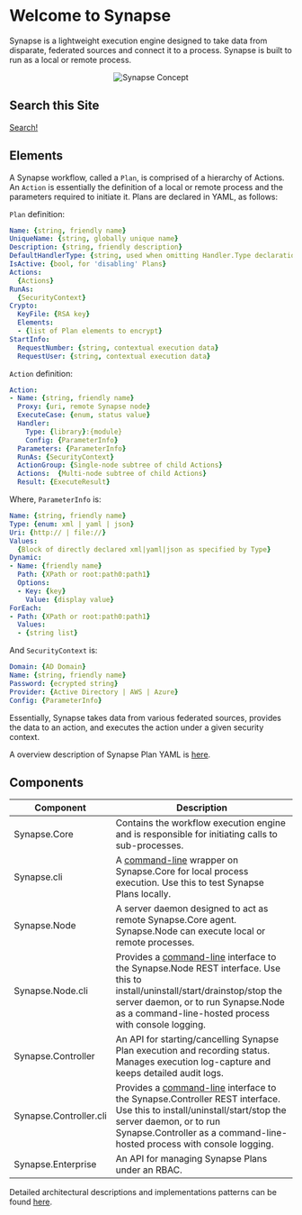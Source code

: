 # Welcome to Synapse

Synapse is a lightweight execution engine designed to take data from disparate, federated sources and connect it to a process.  Synapse is built to run as a local or remote process.

<p align="center">
<img alt="Synapse Concept" src="img/syn_concept.png" />
</p>

## Search this Site
[Search!](search.html)

## Elements

A Synapse workflow, called a `Plan`, is comprised of a hierarchy of Actions.  An `Action` is essentially the definition of a local or remote process and the parameters required to initiate it.  Plans are declared in YAML, as follows:

`Plan` definition:
```yaml
Name: {string, friendly name}
UniqueName: {string, globally unique name}
Description: {string, friendly description}
DefaultHandlerType: {string, used when omitting Handler.Type declaration}
IsActive: {bool, for 'disabling' Plans}
Actions:
  {Actions}
RunAs:
  {SecurityContext}
Crypto:
  KeyFile: {RSA key}
  Elements:
  - {list of Plan elements to encrypt}
StartInfo:
  RequestNumber: {string, contextual execution data}
  RequestUser: {string, contextual execution data}
```

`Action` definition:
```yaml
Action:
- Name: {string, friendly name}
  Proxy: {uri, remote Synapse node}
  ExecuteCase: {enum, status value}
  Handler:
    Type: {library}:{module}
    Config: {ParameterInfo}
  Parameters: {ParameterInfo}
  RunAs: {SecurityContext}
  ActionGroup: {Single-node subtree of child Actions}
  Actions:  {Multi-node subtree of child Actions}
  Result: {ExecuteResult}
```
Where, `ParameterInfo` is:
```yaml
Name: {string, friendly name}
Type: {enum: xml | yaml | json}
Uri: {http:// | file://}
Values:
  {Block of directly declared xml|yaml|json as specified by Type}
Dynamic:
- Name: {friendly name}
  Path: {XPath or root:path0:path1}
  Options:
  - Key: {key}
    Value: {display value}
ForEach:
- Path: {XPath or root:path0:path1}
  Values:
  - {string list}
```
And `SecurityContext` is:
```yaml
Domain: {AD Domain}
Name: {string, friendly name}
Password: {ecrypted string}
Provider: {Active Directory | AWS | Azure}
Config: {ParameterInfo}
```

Essentially, Synapse takes data from various federated sources, provides the data to an action, and executes the action under a given security context.

A overview description of Synapse Plan YAML is [here](/plans/ "Plan YAML").

## Components

| Component | Description
|--------|--------
|Synapse.Core|Contains the workflow execution engine and is responsible for initiating calls to sub-processes.
|Synapse.cli|A [command-line](/cli/core/ "Command-line") wrapper on Synapse.Core for local process execution.  Use this to test Synapse Plans locally.
|Synapse.Node|A server daemon designed to act as remote Synapse.Core agent.  Synapse.Node can execute local or remote processes.
|Synapse.Node.cli|Provides a [command-line](/cli/node/ "Command-line") interface to the Synapse.Node REST interface.  Use this to install/uninstall/start/drainstop/stop the server daemon, or to run Synapse.Node as a command-line-hosted process with console logging. 
|Synapse.Controller|An API for starting/cancelling Synapse Plan execution and recording status.  Manages execution log-capture and keeps detailed audit logs.
|Synapse.Controller.cli|Provides a [command-line](/cli/controller/ "Command-line") interface to the Synapse.Controller REST interface.  Use this to install/uninstall/start/stop the server daemon, or to run Synapse.Controller as a command-line-hosted process with console logging. 
|Synapse.Enterprise|An API for managing Synapse Plans under an RBAC.

Detailed architectural descriptions and implementations patterns can be found [here](/architecture/ "Architecture").